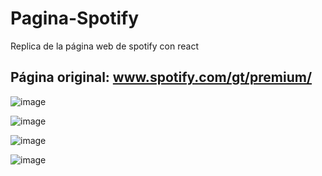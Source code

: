# Pagina-Spotify
Replica de la página web de spotify con react

## Página original: www.spotify.com/gt/premium/

![image](https://github.com/Diego2250/Pagina-Spotify/assets/77738746/3a96b269-e431-4796-aaa9-830deee08918)

![image](https://github.com/Diego2250/Pagina-Spotify/assets/77738746/69b2aabd-6d10-4d82-9eea-b8009a2b40e4)

![image](https://github.com/Diego2250/Pagina-Spotify/assets/77738746/2a4e8607-6fe2-4804-bee4-e556e4a48e8b)

![image](https://github.com/Diego2250/Pagina-Spotify/assets/77738746/e996f543-dbae-4451-9bbb-0f0bc6553816)
